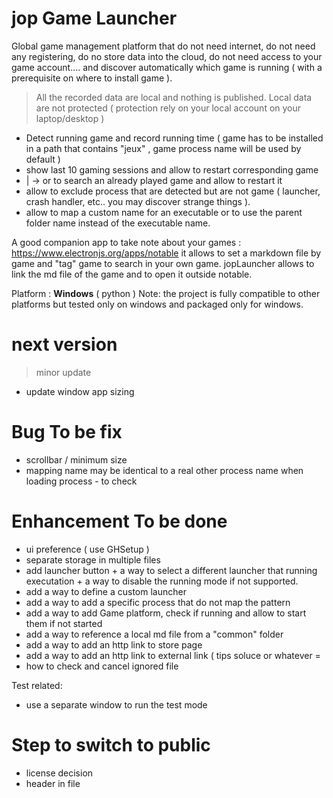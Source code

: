 # jop Game Launcher

Global game management platform that do not need internet, do not need any registering, do no store data into the cloud, do not need access to your game account....
and discover automatically which game is running ( with a prerequisite on where to install game ). 

> All the recorded data are local and nothing is published. Local data are not protected ( protection rely on your local account on your laptop/desktop )

- Detect running game and record running time ( game has to be installed in a path that contains "jeux" , game process name will be used by default )
- show last 10 gaming sessions and allow to restart corresponding game
- | -> or to search an already played game and allow to restart it 
- allow to exclude process that are detected but are not game ( launcher, crash handler, etc.. you may discover strange things ).
- allow to map a custom name for an executable or to use the parent folder name instead of the executable name.

A good companion app to take note about your games : https://www.electronjs.org/apps/notable
it allows to set a markdown file by game and "tag" game to search in your own game. jopLauncher allows to link the md file of the game and to open it outside notable.

Platform : **Windows** ( python )
Note: the project is fully compatible to other platforms but tested only on windows and packaged only for windows.

# next version

> minor update
- update window app sizing

# Bug To be fix
- scrollbar / minimum size
- mapping name may be identical to a real other process name when loading process - to check
 
# Enhancement To be done
- ui preference ( use GHSetup )
- separate storage in multiple files
- add launcher button + a way to select a different launcher that running executation + a way to disable the running mode if not supported.
- add a way to define a custom launcher
- add a way to add a specific process that do not map the pattern
- add a way to add Game platform, check if running and allow to start them if not started
- add a way to reference a local md file from a "common" folder
- add a way to add an http link to store page
- add a way to add an http link to external link ( tips soluce or whatever =
- how to check and cancel ignored file

Test related:
- use a separate window to run the test mode

# Step to switch to public
- license decision
- header in file
